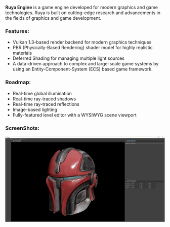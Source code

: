 **Ruya Engine** is a game engine developed for modern graphics and game technologies. Ruya is built on cutting-edge research and advancements in the fields of graphics and game development.

### Features:
- Vulkan 1.3-based render backend for modern graphics techniques
- PBR (Physically-Based Rendering) shader model for highly realistic materials
- Deferred Shading for managing multiple light sources
- A data-driven approach to complex and large-scale game systems by using an Entity-Component-System (ECS) based game framework.

### Roadmap:
- Real-time global illumination
- Real-time ray-traced shadows
- Real-time ray-traced reflections
- Image-based lighting
- Fully-featured level editor with a WYSIWYG scene viewport

### ScreenShots:
![screenshot](ScreenShots/MandolorianHelmetScene.png)
